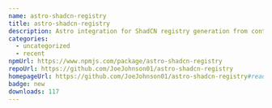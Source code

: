 ```yaml
---
name: astro-shadcn-registry
title: astro-shadcn-registry
description: Astro integration for ShadCN registry generation from content collections
categories:
  - uncategorized
  - recent
npmUrl: https://www.npmjs.com/package/astro-shadcn-registry
repoUrl: https://github.com/JoeJohnson01/astro-shadcn-registry
homepageUrl: https://github.com/JoeJohnson01/astro-shadcn-registry#readme
badge: new
downloads: 117
---
```

